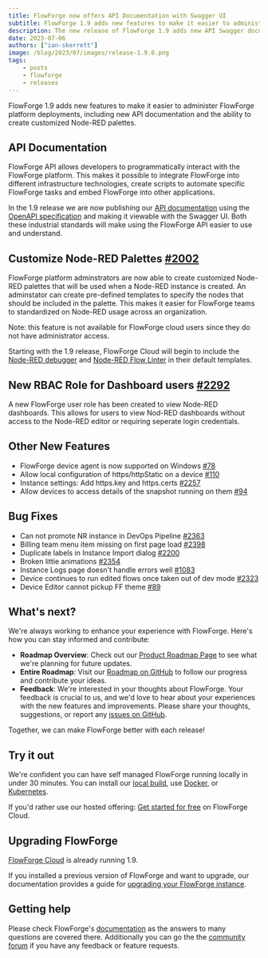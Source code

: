 ```yaml
---
title: FlowForge now offers API Documentation with Swagger UI
subtitle: FlowForge 1.9 adds new features to make it easier to administer FlowForge
description: The new release of FlowForge 1.9 adds new API Swagger documentation and the ability to customize Node-RED pallettes.
date: 2023-07-06 
authors: ["ian-skerrett"]
image: /blog/2023/07/images/release-1.9.0.png
tags:
    - posts
    - flowforge
    - releases
---
```


FlowForge 1.9 adds new features to make it easier to administer FlowForge platform deployments, including new API documentation and the ability to create customized Node-RED palettes.

<!--more-->

## API Documentation
FlowForge API allows developers to programmatically interact with the FlowForge platform. This makes it possible to integrate FlowForge into different infrastructure technologies, create scripts to automate specific FlowForge tasks and embed FlowForge into other applications.

In the 1.9 release we are now publishing our [API documentation](https://flowforge.com/docs/api/) using the [OpenAPI specification](https://swagger.io/specification/) and making it viewable with the Swagger UI. Both these industrial standards will make using the FlowForge API easier to use and understand.


## Customize Node-RED Palettes  [#2002](https://github.com/flowforge/flowforge/issues/2002)

FlowForge platform adminstrators are now able to create customized Node-RED palettes that will be used when a Node-RED instance is created. An adminstator can create pre-defined templates to specify the nodes that should be included in the palette. This makes it easier for FlowForge teams to standardized on Node-RED usage across an organization.

Note: this feature is not available for FlowForge cloud users since they do not have administrator access.

Starting with the 1.9 release, FlowForge Cloud will begin to include the [Node-RED debugger](https://flows.nodered.org/node/node-red-debugger) and [Node-RED Flow Linter](https://github.com/node-red/nrlint) in their default templates. 


## New RBAC Role for Dashboard users [#2292](https://github.com/flowforge/flowforge/issues/1924)
A new FlowForge user role has been created to view Node-RED dashboards. This allows for users to view Nod-RED dashboards without access to the Node-RED editor or requiring seperate login credentials.

## Other New Features

- FlowForge device agent is now supported on Windows [#78](https://github.com/flowforge/flowforge-device-agent/issues/78)
- Allow local configuration of https/httpStatic on a device [#110](https://github.com/flowforge/flowforge-device-agent/issues/110)
- Instance settings: Add https.key and https.certs [#2257](https://github.com/flowforge/flowforge/issues/2257)
- Allow devices to access details of the snapshot running on them [#94](https://github.com/flowforge/flowforge-device-agent/issues/94)


## Bug Fixes

- Can not promote NR instance in DevOps Pipeline  [#2363](https://github.com/flowforge/flowforge/issues/2363)
- Billing team menu item missing on first page load [#2398](https://github.com/flowforge/flowforge/issues/2398)
- Duplicate labels in Instance Import dialog [#2200](https://github.com/flowforge/flowforge/issues/2200)
- Broken littie animations [#2354](https://github.com/flowforge/flowforge/issues/2354)
- Instance Logs page doesn't handle errors well [#1083](https://github.com/flowforge/flowforge/issues/1083)
- Device continues to run edited flows once taken out of dev mode [#2323](https://github.com/flowforge/flowforge/issues/2323)
- Device Editor cannot pickup FF theme [#89](https://github.com/flowforge/flowforge-device-agent/issues/89)

## What's next?

We're always working to enhance your experience with FlowForge. Here's how you can stay informed and contribute:

- **Roadmap Overview**: Check out our [Product Roadmap Page](https://flowforge.com/product/roadmap/) to see what we're planning for future updates.
- **Entire Roadmap**: Visit our [Roadmap on GitHub](https://github.com/orgs/flowforge/projects/5) to follow our progress and contribute your ideas.
- **Feedback**: We're interested in your thoughts about FlowForge. Your feedback is crucial to us, and we'd love to hear about your experiences with the new features and improvements. Please share your thoughts, suggestions, or report any [issues on GitHub](https://github.com/flowforge/flowforge/issues/new/choose). 

Together, we can make FlowForge better with each release!

## Try it out

We're confident you can have self managed FlowForge running locally in under 30 minutes.
You can install our [local build](https://flowforge.com/docs/install/local/), use [Docker](https://flowforge.com/docs/install/docker/), or [Kubernetes](https://flowforge.com/docs/install/kubernetes/).

If you'd rather use our hosted offering: [Get started for free](https://app.flowforge.com/account/create) on FlowForge Cloud.

## Upgrading FlowForge

[FlowForge Cloud](https://app.flowforge.com) is already running 1.9.

If you installed a previous version of FlowForge and want to upgrade, our documentation provides a
guide for [upgrading your FlowForge instance](https://flowforge.com/docs/upgrade/).

## Getting help

Please check FlowForge's [documentation](https://flowforge.com/docs/) as the answers to many questions are covered there. Additionally you can go the the [community forum](https://community.flowforge.com) if you have
any feedback or feature requests.
